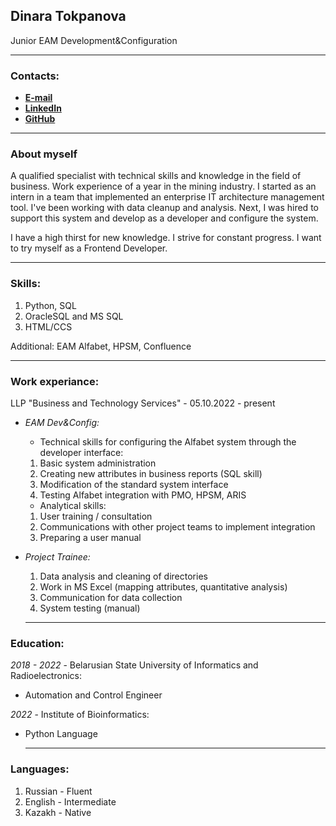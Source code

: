 ## Dinara Tokpanova
Junior EAM Development&Configuration

---
### **Contacts:** ###
- **[E-mail](tokpanovadinara@mail.ru)**
- **[LinkedIn](https://www.linkedin.com/in/dinara-tokpanova-0837a1234/)**
- **[GitHub](https://github.com/toqpanova)**
  
---
  
### **About myself** ###
A qualified specialist with technical skills and knowledge in the field of business. Work experience of a year in the mining industry. I started as an intern in a team that implemented an enterprise IT architecture management tool. I've been working with data cleanup and analysis. Next, I was hired to support this system and develop as a developer and configure the system. 

I have a high thirst for new knowledge. I strive for constant progress. I want to try myself as a Frontend Developer.

---

### **Skills:**
1. Python, SQL
2. OracleSQL and MS SQL
3. HTML/CCS

Additional: EAM Alfabet, HPSM, Confluence

---

### **Work experiance:**
LLP "Business and Technology Services" - 05.10.2022 - present

  - *EAM Dev&Config:*
    
    
     - Technical skills for configuring the Alfabet system through the developer interface:
       
     1. Basic system administration
     2. Creating new attributes in business reports (SQL skill)
     3. Modification of the standard system interface
     4. Testing Alfabet integration with PMO, HPSM, ARIS
        
     - Analytical skills:
       
     1. User training / consultation
     2. Communications with other project teams to implement integration
     3. Preparing a user manual
        
  - *Project Trainee:*
    
     1. Data analysis and cleaning of directories
     2. Work in MS Excel (mapping attributes, quantitative analysis)
     3. Communication for data collection 
     4. System testing (manual)

    ---

### **Education:**

*2018 - 2022* - Belarusian State University of Informatics and Radioelectronics:
- Automation and Control Engineer
              
*2022* - Institute of Bioinformatics:
- Python Language

  ---

### **Languages:**

  1. Russian - Fluent
  2. English - Intermediate
  3. Kazakh - Native
